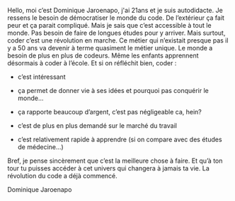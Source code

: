 Hello, moi c’est Dominique Jaroenapo, j'ai 21ans et je suis autodidacte.
Je ressens le besoin de démocratiser le monde du code. De l’extérieur ça fait peur et ça parait compliqué.
Mais je sais que c’est accessible à tout le monde. Pas besoin de faire de longues études pour y arriver.
Mais surtout, coder c’est une révolution en marche.
Ce métier qui n’existait presque pas il y a 50 ans va devenir à terme quasiment le métier unique. 
Le monde a besoin de plus en plus de codeurs. Même les enfants apprennent désormais à coder à l’école.
Et si on réfléchit bien, coder :

- c’est intéressant

- ça permet de donner vie à ses idées et pourquoi pas conquérir le monde...

- ça rapporte beaucoup d’argent, c’est pas négligeable ca, hein?

- c’est de plus en plus demandé sur le marché du travail

- c’est relativement rapide à apprendre (si on compare avec des études de médecine…)

Bref, je pense sincèrement que c’est la meilleure chose à faire.
Et qu’à ton tour tu puisses accéder à cet univers qui changera à jamais ta vie.  La révolution du code a déjà commencé.

Dominique Jaroenapo


<!---
Dominique-Jaroenapo/Dominique-Jaroenapo is a ✨ special ✨ repository because its `README.md` (this file) appears on your GitHub profile.
You can click the Preview link to take a look at your changes.
--->
